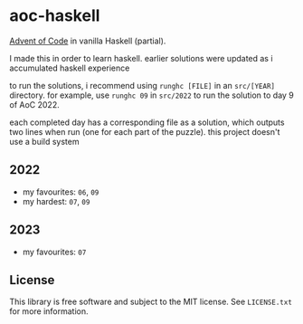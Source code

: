 # aoc-haskell

[Advent of Code](https://adventofcode.com/2022) in vanilla Haskell (partial).

I made this in order to learn haskell. earlier solutions were updated as i
accumulated haskell experience

to run the solutions, i recommend using `runghc [FILE]` in an `src/[YEAR]`
directory. for example, use `runghc 09` in `src/2022` to run the solution to day
9 of AoC 2022.

each completed day has a corresponding file as a solution, which outputs two
lines when run (one for each part of the puzzle). this project doesn't use a
build system

## 2022

- my favourites: `06`, `09`
- my hardest: `07`, `09`

## 2023

- my favourites: `07`

## License

This library is free software and subject to the MIT license. See `LICENSE.txt`
for more information.
